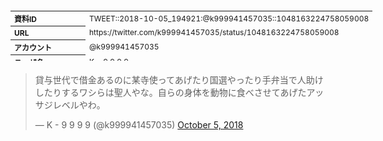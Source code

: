 <table style="font-size: 9pt; width: 610px; margin-bottom: 20px; height: 80px;">
<tbody>
    <tr>
        <th align=left>資料ID</th>
        <td align=left>TWEET::2018-10-05_194921:@k999941457035::1048163224758059008</td>
    </tr>
    <tr>
        <th align=left>URL</th>
        <td align=left>https://twitter.com/k999941457035/status/1048163224758059008</td>
    </tr>
    <tr>
        <th align=left>アカウント</th>
        <td align=left>@k999941457035</td>
    </tr>
    <tr>
        <th align=left>ユーザ名</th>
        <td align=left>K - 9 9 9 9</td>
    </tr>
    <tr>
        <th align=left>ツイートの記録日時</th>
        <td align=left>created_at 2022-08-24_1917</td>
    </tr>
</tbody>
</table>
<blockquote class="twitter-tweet" data-width="450"  data-lang="ja"><p lang="ja" dir="ltr">貸与世代で借金あるのに某寺使ってあげたり国選やったり手弁当で人助けしたりするワシらは聖人やな。自らの身体を動物に食べさせてあげたアッサジレベルやわ。</p>&mdash; K - 9 9 9 9 (@k999941457035) <a href="https://twitter.com/k999941457035/status/1048163224758059008?ref_src=twsrc%5Etfw">October 5, 2018</a></blockquote>
<script async src="https://platform.twitter.com/widgets.js" charset="utf-8"></script>


